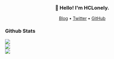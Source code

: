 <h3 align="center">👋 Hello! I'm HCLonely.</h3>

<p align="center">
  <a href="https://blog.hclonely.com">Blog</a> •
  <a href="https://twitter.com/HCL_Lonely">Twitter</a> •
  <a href="https://github.com/HCLonely">GitHub</a>
</p>

### Github Stats

<a href="https://github.com/HCLonely" title="HCLonely's GitHub Stats"><img src="https://github-stats.hclonely.com/api?username=HCLonely&show_icons=true&count_private=true&layout=compact&theme=default" style="text-align:center"></a>
<br/>
<a href="https://github.com/HCLonely" title="Most Used Languages"><img src="https://github-stats.hclonely.com/api/top-langs/?username=HCLonely&layout=compact&count_private=true&theme=default" style="text-align:center"></a>
<br/>
<a href="https://github.com/HCLonely" title="Wakatime Stats"><img src="https://github-stats.hclonely.com/api/wakatime?username=HCLonely" style="text-align:center"></a>
